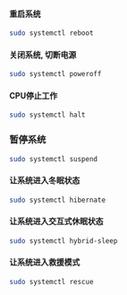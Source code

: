 #### 重启系统
```bash
sudo systemctl reboot
```

#### 关闭系统, 切断电源
```bash
sudo systemctl poweroff
```

#### CPU停止工作
```bash
sudo systemctl halt
```

### 暂停系统

```bash
sudo systemctl suspend
```

#### 让系统进入冬眠状态
```bash
sudo systemctl hibernate
```

#### 让系统进入交互式休眠状态
```bash
sudo systemctl hybrid-sleep
```


#### 让系统进入救援模式
```bash
sudo systemctl rescue
```
